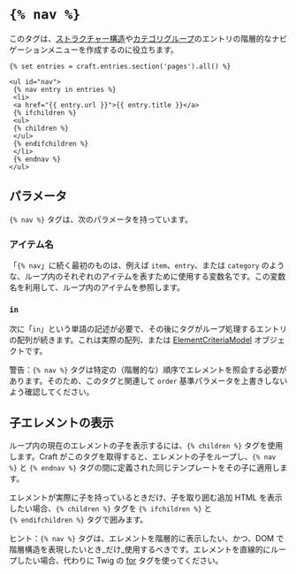 # `{% nav %}`

このタグは、[ストラクチャー構造](../../sections-and-entries.md#section-types)や[カテゴリグループ](../../categories.md)のエントリの階層的なナビゲーションメニューを作成するのに役立ちます。

```twig
{% set entries = craft.entries.section('pages').all() %}

<ul id="nav">
 {% nav entry in entries %}
 <li>
 <a href="{{ entry.url }}">{{ entry.title }}</a>
 {% ifchildren %}
 <ul>
 {% children %}
 </ul>
 {% endifchildren %}
 </li>
 {% endnav %}
</ul>
```

## パラメータ

`{% nav %}` タグは、次のパラメータを持っています。

### アイテム名

「`{% nav`」に続く最初のものは、例えば `item`、`entry`、または `category` のような、ループ内のそれぞれのアイテムを表すために使用する変数名です。この変数名を利用して、ループ内のアイテムを参照します。

### `in`

次に「`in`」という単語の記述が必要で、その後にタグがループ処理するエントリの配列が続きます。これは実際の配列、または [ElementCriteriaModel]() オブジェクトです。

警告：`{% nav %}` タグは特定の（階層的な）順序でエレメントを照会する必要があります。そのため、このタグと関連して `order` 基準パラメータを上書きしないよう確認してください。

## 子エレメントの表示

ループ内の現在のエレメントの子を表示するには、`{% children %}` タグを使用します。Craft がこのタグを取得すると、エレメントの子をループし、`{% nav %}` と `{% endnav %}` タグの間に定義された同じテンプレートをその子に適用します。

エレメントが実際に子を持っているときだけ、子を取り囲む追加 HTML を表示したい場合、`{% children %}` タグを `{% ifchildren %}` と `{% endifchildren %}` タグで囲みます。

ヒント：`{% nav %}` タグは、エレメントを階層的に表示したい、かつ、DOM で階層構造を表現したいとき_だけ_使用するべきです。エレメントを直線的にループしたい場合、代わりに Twig の [for](https://twig.sensiolabs.org/doc/tags/for.html) タグを使ってください。

